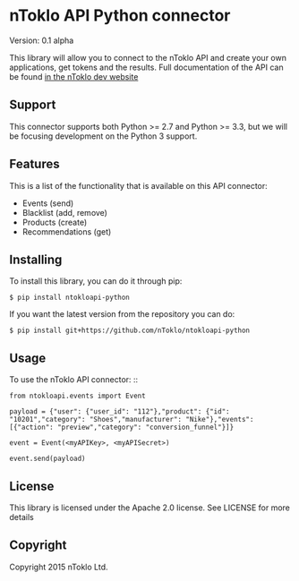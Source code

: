 # nToklo API Python connector

Version: 0.1 alpha

This library will allow you to connect to the nToklo API and create your own applications, get tokens and the results. Full documentation of the API can
be found [in the nToklo dev website](https://docs.ntoklo.com)

## Support

This connector supports both Python >= 2.7 and Python >= 3.3, but we will be focusing development on the Python 3 support.

## Features

This is a list of the functionality that is available on this API connector:

* Events (send)
* Blacklist (add, remove)
* Products (create)
* Recommendations (get)

## Installing

To install this library, you can do it through pip:

    $ pip install ntokloapi-python

If you want the latest version from the repository you can do:

    $ pip install git+https://github.com/nToklo/ntokloapi-python

## Usage

To use the nToklo API connector:
::

    from ntokloapi.events import Event

    payload = {"user": {"user_id": "112"},"product": {"id": "10201","category": "Shoes","manufacturer": "Nike"},"events": [{"action": "preview","category": "conversion_funnel"}]}

    event = Event(<myAPIKey>, <myAPISecret>)

    event.send(payload)

## License

This library is licensed under the Apache 2.0 license. See LICENSE for more
details

## Copyright

Copyright 2015 nToklo Ltd.
